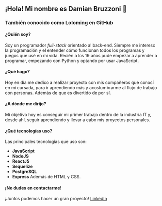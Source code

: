 ## ¡Hola! Mi nombre es Damian Bruzzoni 👋
### También conocido como Loloming en GitHub

#### ¿Quién soy?
Soy un programador *_full-stack_* orientado al back-end.
Siempre me intereso la programación y el entender cómo funcionan todos los programas y juegos que usé en mi vida. Recién a los
19 años pude empezar a aprender a programar, empezando con Python y optando por usar JavaScript.
#### ¿Qué hago?
Hoy en día me dedico a realizar proyecto con mis compañeros que conocí en mi cursada, para ir aprendiendo más y acostumbrarme al
flujo de trabajo con personas. Además de que es divertido de por sí.
#### ¿A dónde me dirijo?
Mi objetivo hoy es conseguir mi primer trabajo dentro de la industria IT y, desde ahí, seguir aprendiendo y llevar a cabo mis proyectos personales.
#### ¿Qué tecnologías uso?
Las principales tecnologías que uso son:
* **JavaScript**
* **NodeJS**
* **ReactJS**
* **Sequelize**
* **PostgreSQL**
* **Express**
Además de HTML y CSS.
#### ¡No dudes en contactarme!
¡Juntos podemos hacer un gran proyecto!
[LinkedIn](https://www.linkedin.com/in/damian-bruzzoni-087a66251/)
<!--
**Loloming/Loloming** is a ✨ _special_ ✨ repository because its `README.md` (this file) appears on your GitHub profile.

Here are some ideas to get you started:

- 🔭 I’m currently working on ...
- 🌱 I’m currently learning ...
- 👯 I’m looking to collaborate on ...
- 🤔 I’m looking for help with ...
- 💬 Ask me about ...
- 📫 How to reach me: ...
- 😄 Pronouns: ...
- ⚡ Fun fact: ...
-->
